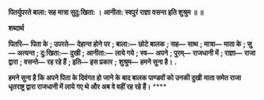 **पितर्युपरते बाला: सह मात्रा सुदु:खिता: ।** **आनीता: स्वपुरं राज्ञा वसन्त इति शुश्रुम ॥ ॥** 

**शब्दार्थ** 

**पितरि—** **पिता के** **; उपरते—** **देहान्त होने पर** **; बाला:—** **छोटे बालक** **; सह—** **साथ** **; मात्रा—** **माता के** **; सु—** **अत्यन्त** **; दु:खिता:—** **दुखी** **; आनीता:—** **लाये गये** **; स्व—** **अपने** **; पुरम्—** **राजधानी में** **; राज्ञा—** **राजा द्वारा** **; वसन्ते—** **रह रहे हैं** **; इति—** **इस प्रकार** **;** **शुश्रुम—** **हमने सुना है।** **.** 

**हमने सुना है कि अपने पिता के दिवंगत हो जाने के बाद बालक पाण्डवों को उनकी दुखी** **माता समेत राजा धृतराष्ट्र द्वारा राजधानी में लाये गए थे और अब वे वहीं रह रहे हैं।** **** 